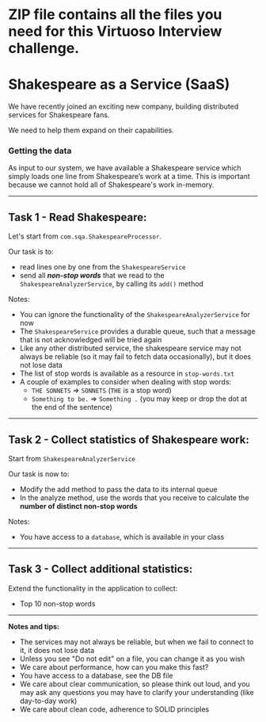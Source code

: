 # ZIP file contains all the files you need for this Virtuoso Interview challenge. 

# Shakespeare as a Service (SaaS)

We have recently joined an exciting new company, building distributed services for Shakespeare fans.

We need to help them expand on their capabilities.

### Getting the data

As input to our system, we have available a Shakespeare service which simply loads one line from Shakespeare’s work at a time.
This is important because we cannot hold all of Shakespeare's work in-memory.

----
## Task 1 - Read Shakespeare:

Let's start from `com.sqa.ShakespeareProcessor`.

Our task is to:
- read lines one by one from the `ShakespeareService`
- send all _**non-stop words**_ that we read to the `ShakespeareAnalyzerService`, by calling its `add()` method

Notes:
- You can ignore the functionality of the `ShakespeareAnalyzerService` for now
- The `ShakespeareService` provides a durable queue, such that a message that is not acknowledged will be tried again
- Like any other distributed service, the shakespeare service may not always be reliable (so it may fail to fetch data occasionally), but it does not lose data
- The list of stop words is available as a resource in `stop-words.txt`
- A couple of examples to consider when dealing with stop words:
  - `THE SONNETS` => `SONNETS` (`THE` is a stop word)
  - `Something to be.` => `Something .` (you may keep or drop the dot at the end of the sentence)
 
----
## Task 2 - Collect statistics of Shakespeare work:

Start from `ShakespeareAnalyzerService`

Our task is now to:
- Modify the add method to pass the data to its internal queue
- In the analyze method, use the words that you receive to calculate the **number of distinct non-stop words**

Notes:
- You have access to a `database`, which is available in your class

----
## Task 3 - Collect additional statistics:

Extend the functionality in the application to collect:
- Top 10 non-stop words

----
**Notes and tips:**
* The services may not always be reliable, but when we fail to connect to it, it does not lose data
* Unless you see "Do not edit" on a file, you can change it as you wish
* We care about performance, how can you make this fast?
* You have access to a database, see the DB file
* We care about clear communication, so please think out loud, and you may ask any questions you may have to clarify your understanding (like day-to-day work)
* We care about clean code, adherence to SOLID principles
